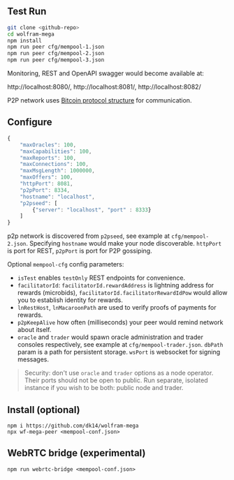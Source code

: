 
## Test Run

```bash
git clone <github-repo>
cd wolfram-mega
npm install
npm run peer cfg/mempool-1.json 
npm run peer cfg/mempool-2.json 
npm run peer cfg/mempool-3.json 
```
Monitoring, REST and OpenAPI swagger would become available at:

http://localhost:8080/, http://localhost:8081/, http://localhost:8082/

P2P network uses [Bitcoin protocol structure](https://en.bitcoin.it/wiki/Protocol_specification#Message_structure) for communication.

## Configure

```js
{
    "maxOracles": 100,
    "maxCapabilities": 100,
    "maxReports": 100,
    "maxConnections": 100,
    "maxMsgLength": 1000000,
    "maxOffers": 100,
    "httpPort": 8081,
    "p2pPort": 8334,
    "hostname": "localhost",
    "p2pseed": [
        {"server": "localhost", "port" : 8333}
    ]
}
```

p2p network is discovered from `p2pseed`, see example at `cfg/mempool-2.json`. Specifying `hostname` would make your node discoverable. `httpPort` is port for REST, `p2pPort` is port for P2P gossiping.

Optional `mempool-cfg` config parameters:
- `isTest` enables `testOnly` REST endpoints for convenience. 
- `facilitatorId`: `facilitatorId.rewardAddress` is lightning address for rewards (microbids),  `facilitatorId.facilitatorRewardIdPow` would allow you to establish identity for rewards.
- `lnRestHost`, `lnMacaroonPath` are used to verify proofs of payments for rewards.
- `p2pKeepAlive` how often (milliseconds) your peer would remind network about itself.
- `oracle` and `trader` would spawn oracle administration and trader consoles respectively, see example at `cfg/mempool-trader.json`. `dbPath` param is a path for persistent storage. `wsPort` is websocket for signing messages. 

> Security: don't use `oracle` and `trader` options as a node operator. Their ports should not be open to public. Run separate, isolated instance if you wish to be both: public node and trader.

## Install (optional)
```
npm i https://github.com/dk14/wolfram-mega
npx wf-mega-peer <mempool-conf.json>
```

## WebRTC bridge (experimental)
```
npm run webrtc-bridge <mempool-conf.json>
```